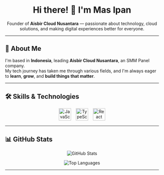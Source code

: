 <h1 align="center">Hi there! 👋 I'm Mas Ipan</h1>

<p align="center">
  Founder of <b>Aisbir Cloud Nusantara</b> — passionate about technology, cloud solutions, and making digital experiences better for everyone.
</p>

---

## 📌 About Me

I'm based in **Indonesia**, leading **Aisbir Cloud Nusantara**, an SMM Panel company.  
My tech journey has taken me through various fields, and I'm always eager to **learn**, **grow**, and **build things that matter**.

---

## 🛠️ Skills & Technologies

<p align="center">
  <img src="https://cdn.jsdelivr.net/gh/devicons/devicon/icons/javascript/javascript-original.svg" height="40" alt="JavaScript" />
  &nbsp;&nbsp;
  <img src="https://cdn.jsdelivr.net/gh/devicons/devicon/icons/typescript/typescript-original.svg" height="40" alt="TypeScript" />
  &nbsp;&nbsp;
  <img src="https://cdn.jsdelivr.net/gh/devicons/devicon/icons/react/react-original.svg" height="40" alt="React" />
</p>

---

## 📊 GitHub Stats

<p align="center">
  <img src="https://github-readme-stats.vercel.app/api?username=promptdrake&show_icons=true&theme=radical" alt="GitHub Stats" />
</p>

<p align="center">
  <img src="https://github-readme-stats.vercel.app/api/top-langs?username=promptdrake&locale=en&hide_title=false&layout=compact&card_width=320&langs_count=5&theme=dracula&hide_border=false&order=2" alt="Top Languages" />
</p>

---
